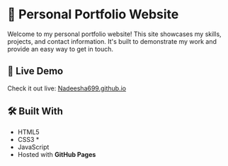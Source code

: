 # 💼 Personal Portfolio Website

Welcome to my personal portfolio website! This site showcases my skills, projects, and contact information. It's built to demonstrate my work and provide an easy way to get in touch.

## 🔗 Live Demo

Check it out live: [Nadeesha699.github.io](https://Nadeesha699.github.io/nadeesha-ruwandima)


## 🛠️ Built With

- HTML5
- CSS3 *
- JavaScript
- Hosted with **GitHub Pages**

